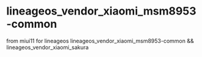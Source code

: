 # lineageos_vendor_xiaomi_msm8953-common
from miui11 for lineageos
lineageos_vendor_xiaomi_msm8953-common && lineageos_vendor_xiaomi_sakura
